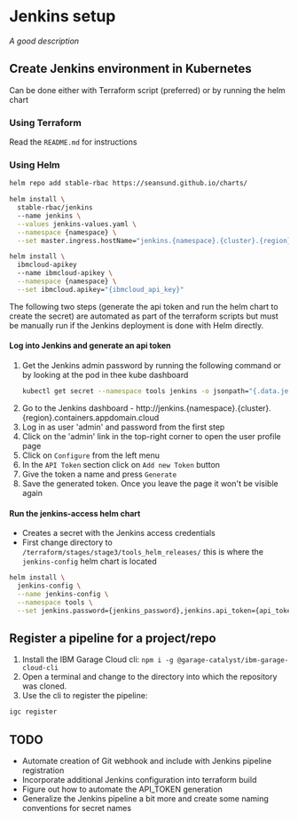 # Jenkins setup

*A good description*

## Create Jenkins environment in Kubernetes

Can be done either with Terraform script (preferred) or by running the helm chart

### Using Terraform

Read the `README.md` for instructions

### Using Helm

```bash
helm repo add stable-rbac https://seansund.github.io/charts/

helm install \
  stable-rbac/jenkins
  --name jenkins \
  --values jenkins-values.yaml \
  --namespace {namespace} \
  --set master.ingress.hostName="jenkins.{namespace}.{cluster}.{region}.containers.appdomain.cloud"
```

```bash
helm install \
  ibmcloud-apikey
  --name ibmcloud-apikey \
  --namespace {namespace} \
  --set ibmcloud.apikey="{ibmcloud_api_key}"
```

The following two steps (generate the api token and run the helm chart to create the secret)
are automated as part of the terraform scripts but must be manually run if the Jenkins
deployment is done with Helm directly.

#### Log into Jenkins and generate an api token

1. Get the Jenkins admin password by running the following command or by looking at the pod in thee kube dashboard
    ```bash
    kubectl get secret --namespace tools jenkins -o jsonpath="{.data.jenkins-admin-password}" | base64 --decode
    ```
2. Go to the Jenkins dashboard - http://jenkins.{namespace}.{cluster}.{region}.containers.appdomain.cloud
3. Log in as user 'admin' and password from the first step
4. Click on the 'admin' link in the top-right corner to open the user profile page
5. Click on `Configure` from the left menu
6. In the `API Token` section click on `Add new Token` button
7. Give the token a name and press `Generate`
8. Save the generated token. Once you leave the page it won't be visible again

#### Run the jenkins-access helm chart

- Creates a secret with the Jenkins access credentials
- First change directory to `/terraform/stages/stage3/tools_helm_releases/` this is where the `jenkins-config` helm chart is located

```bash
helm install \
  jenkins-config \
  --name jenkins-config \
  --namespace tools \
  --set jenkins.password={jenkins_password},jenkins.api_token={api_token},jenkins.url={jenkins_ingress}
```

## Register a pipeline for a project/repo

1. Install the IBM Garage Cloud cli: `npm i -g @garage-catalyst/ibm-garage-cloud-cli`
2. Open a terminal and change to the directory into which the repository was cloned.
3. Use the cli to register the pipeline:
```bash
igc register 
```

## TODO

* Automate creation of Git webhook and include with Jenkins pipeline registration
* Incorporate additional Jenkins configuration into terraform build
* Figure out how to automate the API_TOKEN generation
* Generalize the Jenkins pipeline a bit more and create some naming conventions for secret names

